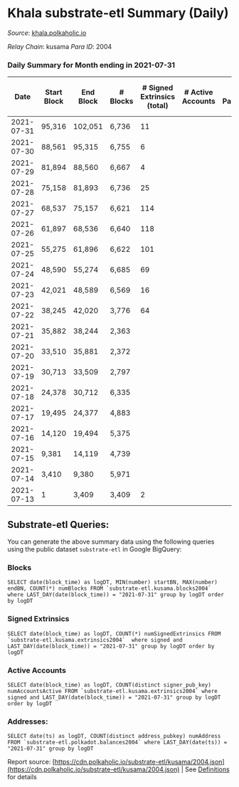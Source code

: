 # Khala substrate-etl Summary (Daily)

_Source_: [khala.polkaholic.io](https://khala.polkaholic.io)

*Relay Chain*: kusama
*Para ID*: 2004



### Daily Summary for Month ending in 2021-07-31


| Date | Start Block | End Block | # Blocks | # Signed Extrinsics (total) | # Active Accounts | # Passive | # New | # Addresses with Balances | # Events | # Transfers | # XCM Transfers In | # XCM Transfers Out |
| ---- | ----------- | --------- | -------- | --------------------------- | ----------------- | --------- | ----- | ------------------------- | -------- | ----------- | ------------------ | ------------------- |
| 2021-07-31 | 95,316 | 102,051 | 6,736  | 11 |  |  |  | 3,172 | 13,508 |   |   |   |
| 2021-07-30 | 88,561 | 95,315 | 6,755  | 6 |  |  |  |  | 13,530 |   |   |   |
| 2021-07-29 | 81,894 | 88,560 | 6,667  | 4 |  |  |  |  | 13,349 |   |   |   |
| 2021-07-28 | 75,158 | 81,893 | 6,736  | 25 |  |  |  |  | 13,529 |   |   |   |
| 2021-07-27 | 68,537 | 75,157 | 6,621  | 114 |  |  |  |  | 13,476 |   |   |   |
| 2021-07-26 | 61,897 | 68,536 | 6,640  | 118 |  |  |  |  | 13,523 |   |   |   |
| 2021-07-25 | 55,275 | 61,896 | 6,622  | 101 |  |  |  |  | 13,453 |   |   |   |
| 2021-07-24 | 48,590 | 55,274 | 6,685  | 69 |  |  |  |  | 13,517 |   |   |   |
| 2021-07-23 | 42,021 | 48,589 | 6,569  | 16 |  |  |  |  | 13,180 |   |   |   |
| 2021-07-22 | 38,245 | 42,020 | 3,776  | 64 |  |  |  |  | 23,006 | 6,051 ($2,043,804.61) |   |   |
| 2021-07-21 | 35,882 | 38,244 | 2,363  |  |  |  |  |  | 4,731 |   |   |   |
| 2021-07-20 | 33,510 | 35,881 | 2,372  |  |  |  |  |  | 4,745 |   |   |   |
| 2021-07-19 | 30,713 | 33,509 | 2,797  |  |  |  |  |  | 5,595 |   |   |   |
| 2021-07-18 | 24,378 | 30,712 | 6,335  |  |  |  |  |  | 12,677 |   |   |   |
| 2021-07-17 | 19,495 | 24,377 | 4,883  |  |  |  |  |  | 9,772 |   |   |   |
| 2021-07-16 | 14,120 | 19,494 | 5,375  |  |  |  |  |  | 10,756 |   |   |   |
| 2021-07-15 | 9,381 | 14,119 | 4,739  |  |  |  |  |  | 9,480 |   |   |   |
| 2021-07-14 | 3,410 | 9,380 | 5,971  |  |  |  |  |  | 11,949 |   |   |   |
| 2021-07-13 | 1 | 3,409 | 3,409  | 2 |  |  |  |  | 6,826 |   |   |   |

## Substrate-etl Queries:
You can generate the above summary data using the following queries using the public dataset `substrate-etl` in Google BigQuery:


### Blocks
```
SELECT date(block_time) as logDT, MIN(number) startBN, MAX(number) endBN, COUNT(*) numBlocks FROM `substrate-etl.kusama.blocks2004`  where LAST_DAY(date(block_time)) = "2021-07-31" group by logDT order by logDT
```


### Signed Extrinsics
```
SELECT date(block_time) as logDT, COUNT(*) numSignedExtrinsics FROM `substrate-etl.kusama.extrinsics2004`  where signed and LAST_DAY(date(block_time)) = "2021-07-31" group by logDT order by logDT
```


### Active Accounts
```
SELECT date(block_time) as logDT, COUNT(distinct signer_pub_key) numAccountsActive FROM `substrate-etl.kusama.extrinsics2004` where signed and LAST_DAY(date(block_time)) = "2021-07-31" group by logDT order by logDT
```


### Addresses:
```
SELECT date(ts) as logDT, COUNT(distinct address_pubkey) numAddress FROM `substrate-etl.polkadot.balances2004` where LAST_DAY(date(ts)) = "2021-07-31" group by logDT
```



Report source: [https://cdn.polkaholic.io/substrate-etl/kusama/2004.json](https://cdn.polkaholic.io/substrate-etl/kusama/2004.json) | See [Definitions](/DEFINITIONS.md) for details
